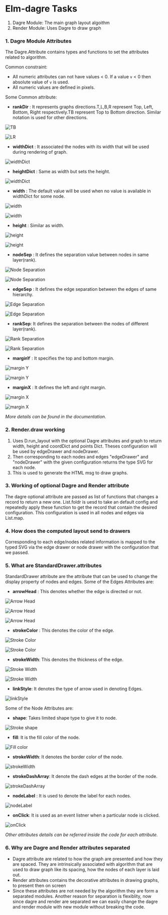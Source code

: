 # Elm-dagre Tasks

1. Dagre Module: The main graph layout algoithm
2. Render Module: Uses Dagre to draw graph

### 1. Dagre Module Attributes



The Dagre.Attribute contains types and functions to set the attributes related to algorithm.

Common constraint:
-  All numeric attributes can not have values < 0. If a value `v` < 0
    then absolute value of `v` is used.
-  All numeric values are defined in pixels.

Some Common attribute:
- **rankDir** : It represents graphs directions.T,L,B,R represent Top, Left, Bottom, Right respectively.TB represent Top to Bottom direction. Similar notation is
used for other directions.

![TB](./pic1.png)

![LR](./pic2.png)
- **widthDict** : It associated the nodes with its width that will be used during rendering of graph.

![widthDict](./picwidthDict1.png)

- **heightDict** : Same as width but sets the height.

![widthDict](./picheightDict1.png)

- **width** : The default value will be used when no value is available in widthDict for some node.

![width](./pic3.png)

![width](./pic4.png)

- **height** : Similar as width.

![height](./pic5.png)

![height](./pic6.png)

- **nodeSep** : It defines the separation value between nodes in same layer(rank).

![Node Separation](./pic7.png)

![Node Separation](./pic8.png)

- **edgeSep** : It defines the edge separation between the edges of same hierarchy.

![Edge Separation](./pic9.png)

![Edge Separation](./pic10.png)

- **rankSep**:  It defines the separation between the nodes of different layer(rank).

![Rank Separation](./pic11.png)

![Rank Separation](./pic12.png)
- **marginY** : It specifies the top and bottom margin.

![margin Y](./pic15.png)

![margin Y](./pic16.png)

- **marginX** : It defines the left and right margin.

![margin X](./pic13.png)

![margin X](./pic14.png)

*More details can be found in the documentation.*


### 2. Render.draw working
1. Uses D.run_layout with the optional Dagre attributes and graph to return width, height and coordDict and points Dict. Theses configuration will be used by edgeDrawer and nodeDrawer.
2. Then corresponding to each nodes and edges "edgeDrawer" and "nodeDrawer" with the given configuration returns the type SVG for each node.
3. This is used to generate the HTML msg to draw graphs.

### 3. Working of optional Dagre and Render attribute
  The dagre optional attribute are passed as list of functions that changes a record to return a new one. List.foldr is uesd to take an default config and repeatedly apply these function to get the record that contain the desired configuration.
  This configuration is used in all nodes and edges via List.map.

### 4. How does the computed layout send to drawers
  Corresponding to each edge/nodes related information is mapped to the typed SVG via the edge drawer or node drawer  with the configuration that we passed.


### 5. What are StandardDrawer.attributes

  StandardDrawer attribute are the attribute that can be used to change the display property of nodes and edges. 
  Some of the Edges Attributes are:
  - **arrowHead** : This denotes whether the edge is directed or not.
  
  ![Arrow Head](./pic17.png)
  
  ![Arrow Head](./pic18.png)

  ![Arrow Head](./pic19.png)
  
  - **strokeColor** : This denotes the color of the edge.
  
  ![Stroke Color](./pic20.png)

  ![Stroke Color](./pic21.png)

  - **strokeWidth**: This denotes the thickness of the edge.
  
  ![Stroke Width](./pic20.png)

  ![Stroke Width](./pic24.png)

  - **linkStyle**: It denotes the type of arrow used in denoting Edges.

  ![linkStyle](./piclineStyle.png)

  Some of the Node Attributes are:
  - **shape**: Takes limited shape type to give it to node.
  
  ![Stroke shape](./pic22.png)
  - **fill**: It is the fill color of the node.
  
  ![Fill color](./pic23.png)

  - **strokeWidth**: It denotes the border color of the node.

  ![strokeWidth](./picstrokeWidth.png)

  - **strokeDashArray**: It denote the dash edges at the border of the node.

  ![strokeDashArray](./picdashArray.png)

  - **nodeLabel** : It is used to denote the label for each nodes.

  ![nodeLabel](./picnodeLabel.png)

  - **onClick**: It is used as an event listner when a particular node is clicked.

  ![onClick](./piconClick.png)

  *Other attributes details can be referred inside the code for each attribute.*



### 6. Why are Dagre and Render attributes separated
-  Dagre attribute are related to how the graph are presented and how they are spaced. They are intrinsically associated with algorithm that are used to draw graph like its spacing, how the nodes of each layer is laid out. 
-  Render attributes contains the decorative attributes in drawing graphs, to present then on screen 
- Since these attributes are not needed by the algorithm they are form a separated modules. Another reason for separation is flexiblity, now since dagre and render are separated we can easily change the dagre and render module with new module without breaking the code. 
